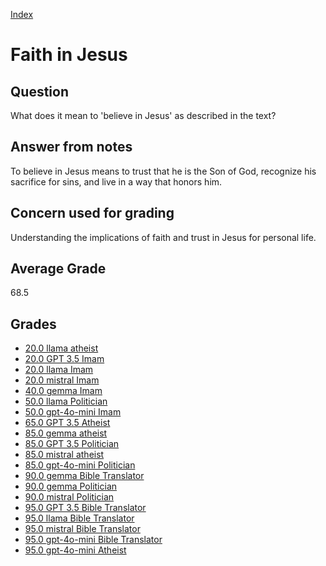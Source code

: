 
[Index](../index.md)
# Faith in Jesus
## Question
What does it mean to 'believe in Jesus' as described in the text?

## Answer from notes
To believe in Jesus means to trust that he is the Son of God, recognize his sacrifice for sins, and live in a way that honors him.

## Concern used for grading
Understanding the implications of faith and trust in Jesus for personal life.

## Average Grade
68.5

## Grades
 * [20.0 llama atheist](../answers/llama_atheist/Faith_in_Jesus.md)
 * [20.0 GPT 3.5 Imam](../answers/GPT_3.5_Imam/Faith_in_Jesus.md)
 * [20.0 llama Imam](../answers/llama_Imam/Faith_in_Jesus.md)
 * [20.0 mistral Imam](../answers/mistral_Imam/Faith_in_Jesus.md)
 * [40.0 gemma Imam](../answers/gemma_Imam/Faith_in_Jesus.md)
 * [50.0 llama Politician](../answers/llama_Politician/Faith_in_Jesus.md)
 * [50.0 gpt-4o-mini Imam](../answers/gpt-4o-mini_Imam/Faith_in_Jesus.md)
 * [65.0 GPT 3.5 Atheist](../answers/GPT_3.5_Atheist/Faith_in_Jesus.md)
 * [85.0 gemma atheist](../answers/gemma_atheist/Faith_in_Jesus.md)
 * [85.0 GPT 3.5 Politician](../answers/GPT_3.5_Politician/Faith_in_Jesus.md)
 * [85.0 mistral atheist](../answers/mistral_atheist/Faith_in_Jesus.md)
 * [85.0 gpt-4o-mini Politician](../answers/gpt-4o-mini_Politician/Faith_in_Jesus.md)
 * [90.0 gemma Bible Translator](../answers/gemma_Bible_Translator/Faith_in_Jesus.md)
 * [90.0 gemma Politician](../answers/gemma_Politician/Faith_in_Jesus.md)
 * [90.0 mistral Politician](../answers/mistral_Politician/Faith_in_Jesus.md)
 * [95.0 GPT 3.5 Bible Translator](../answers/GPT_3.5_Bible_Translator/Faith_in_Jesus.md)
 * [95.0 llama Bible Translator](../answers/llama_Bible_Translator/Faith_in_Jesus.md)
 * [95.0 mistral Bible Translator](../answers/mistral_Bible_Translator/Faith_in_Jesus.md)
 * [95.0 gpt-4o-mini Bible Translator](../answers/gpt-4o-mini_Bible_Translator/Faith_in_Jesus.md)
 * [95.0 gpt-4o-mini Atheist](../answers/gpt-4o-mini_Atheist/Faith_in_Jesus.md)
